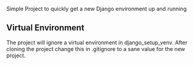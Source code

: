 Simple Project to quickly get a new Django environment up and running

## Virtual Environment
The project will ignore a virtual environment in django_setup_venv. After 
cloning the project change this in .gitignore to a sane value for the new 
project.
